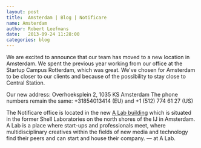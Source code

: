 ```yaml
---
layout: post
title:  Amsterdam | Blog | Notificare
name: Amsterdam
author: Robert Leefmans
date:   2013-09-24 11:28:00
categories: blog
---
```

We are excited to announce that our team has moved to a new location in Amsterdam. We spent the previous year working from our office at the Startup Campus Rotterdam, which was great. We've chosen for Amsterdam to be closer to our clients and because of the possibility to stay close to Central Station.

Our new address: 
Overhoeksplein 2, 1035 KS Amsterdam
The phone numbers remain the same: 
+31854013414 (EU) and +1 (512) 774 61 27 (US)

The Notificare office is located in the new [A Lab building][alab] which is situated in the former Shell Laboratories on the north shores of the IJ in Amsterdam. A Lab is a place where start-ups and professionals meet, where multidisciplinary creatives within the fields of new media and technology find their peers and can start and house their company. — at A Lab.

[alab]: http://a-lab.nl
